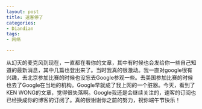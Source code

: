 ```yaml
---
layout: post
title: 速客停了
categories:
- Diandian
tags:
- 网络

---
```

从幻灭的麦克风到现在，一直都在看你的文章，其中有时候也会发给你一些自己知道的最新消息，其中几篇也登出来了。当时我真的很激动。我一直对google很有兴趣，去北京参加比赛的时候也没忘去Google参观一些。去美国参加比赛的时候也去了Google在当地的机构。Google早就成了我上网的一个脏器。今天，看到了KEN WONG的文章，觉得很失落啊。Google我还是会继续关注的，速客的订阅也已经换成你的博客的订阅了。真的很谢谢你之前的努力，祝你端午节快乐！